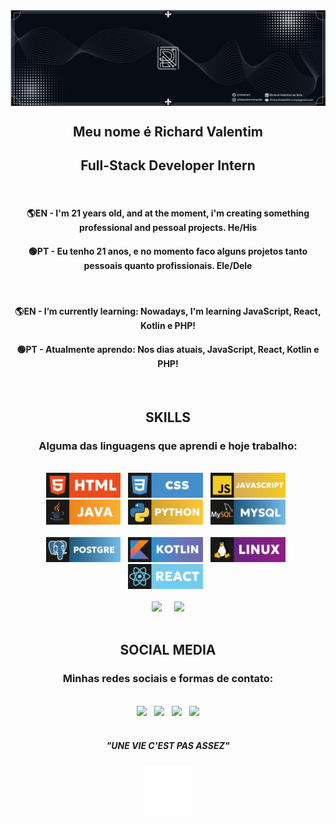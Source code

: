 <section>
<img align="center" alt="Badge-Main-README" src="https://raw.githubusercontent.com/Valenart/Contents-README/main/GitHub%20Badge%20Main.png">

<div align="center">
     <h1>Meu nome é Richard Valentim</h1>
     <h2>Full-Stack Developer Intern</h2>
</div>

<br>

<div align="center">
     <h4>🌎EN - I'm 21 years old, and at the moment, i'm creating something professional and pessoal projects. He/His</h4>
     <h4>🟢PT - Eu tenho 21 anos, e no momento faco alguns projetos tanto pessoais quanto profissionais. Ele/Dele</h4> 
</div>
     
<br>  

<div align="center">     
     <h4>🌎EN - I’m currently learning: Nowadays, I'm learning JavaScript, React, Kotlin e PHP!</h4>
     <h4>🟢PT - Atualmente aprendo: Nos dias atuais, JavaScript, React, Kotlin e PHP!</h4>
</div>

<br>
 
<div  align="center">
     <h2>SKILLS</h2>
     <h3>Alguma das linguagens que aprendi e hoje trabalho:</h3>
</div>

<br>

<div style="display: inline_block" align="center">
       <img alt="Richard-HTML" height="40" src="https://raw.githubusercontent.com/Valenart/Contents-README/main/Badges%20Github/HTML.png">
     &nbsp;
       <img alt="Richard-CSS" height="40" src="https://raw.githubusercontent.com/Valenart/Contents-README/main/Badges%20Github/CSS.png">
     &nbsp;
       <img alt="Richard-Js" height="40" src="https://raw.githubusercontent.com/Valenart/Contents-README/main/Badges%20Github/JAVASCRIPT.png">
     &nbsp;
       <img alt="Richard-JAVA" height="40" src="https://raw.githubusercontent.com/Valenart/Contents-README/main/Badges%20Github/JAVA.png">
     &nbsp;
       <img alt="Richard-Python" height="40" src="https://raw.githubusercontent.com/Valenart/Contents-README/main/Badges%20Github/PYTHON.png">
     &nbsp;
       <img alt="Richard-MYSQL" height="40" src="https://raw.githubusercontent.com/Valenart/Contents-README/main/Badges%20Github/MYSQL.png">
     &nbsp;
</div>

<br>

<div style="display: inline_block" align="center">      
       <img alt="Richard-PostGre" height="40" src="https://raw.githubusercontent.com/Valenart/Contents-README/main/Badges%20Github/POSTGRE.png">
     &nbsp;
       <img alt="Richard-Kotlin" height="40" src="https://raw.githubusercontent.com/Valenart/Contents-README/main/Badges%20Github/KOTLIN.png" />
     &nbsp;
       <img alt="Richard-Linux" height="40" src="https://raw.githubusercontent.com/Valenart/Contents-README/main/Badges%20Github/LINUX.png" />
     &nbsp;
       <img alt="Richard-React" height="40" src="https://raw.githubusercontent.com/Valenart/Contents-README/main/Badges%20Github/REACT.png">
     &nbsp;
</div>

<br>

<div align="center">
       <img height="160em" src="https://github-readme-stats.vercel.app/api/top-langs/?username=valenart&theme=vue-dark&show_icons=true&hide_border=false&layout=compact"/>
       &nbsp; &nbsp;
       <img height="160em" src="https://github-readme-stats.vercel.app/api?username=valenart&theme=vue-dark&show_icons=true&hide_border=false&count_private=false"/>
</div>

<br>

<div  align="center">
     <h2>SOCIAL MEDIA</h2>
     <h3>Minhas redes sociais e formas de contato:</h3>
</div>

<br>

<div style="display: inline_block" align="center">  
       <a href="https://instagram.com/r_valentims" target="_blank"><img src="https://img.shields.io/badge/-Instagram-%23E4405F?style=for-the-badge&logo=instagram&logoColor=white" target="_blank"></a>
     &nbsp;
       <a href = "mailto:richardvalentim.corp@gmail.com"><img src="https://img.shields.io/badge/-Gmail-%23333?style=for-the-badge&logo=gmail&logoColor=white" target="_blank"></a>
     &nbsp;
       <a href = "https://twitter.com/ValentimR3" target="_blank"><img src="https://img.shields.io/badge/Twitter-1DA1F2?style=for-the-badge&logo=twitter&logoColor=white" target="_blank"></a> 
     &nbsp;
       <a href = "https://www.linkedin.com/in/richard-valentim-da-silva-a9010923b/" target="_blank"><img src="https://img.shields.io/badge/LinkedIn-0077B5?style=for-the-badge&logo=linkedin&logoColor=white" target="_blank"></a>  
</div>   

<br>

<div align="center">
     <h5>"UNE VIE C'EST PAS ASSEZ"<h5>
     <img  alt="My-Logo-README" height="80" src="https://raw.githubusercontent.com/Valenart/Contents-README/main/My%20Logo%20White.png" align="center">
</div>
</section>
